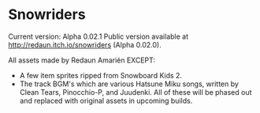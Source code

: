 # Snowriders

Current version: Alpha 0.02.1
Public version available at http://redaun.itch.io/snowriders (Alpha 0.02.0).

All assets made by Redaun Amarién EXCEPT:
-  A few item sprites ripped from Snowboard Kids 2.
-  The track BGM's which are various Hatsune Miku songs, written by Clean Tears, Pinocchio-P, and Juudenki.
All of these will be phased out and replaced with original assets in upcoming builds.

